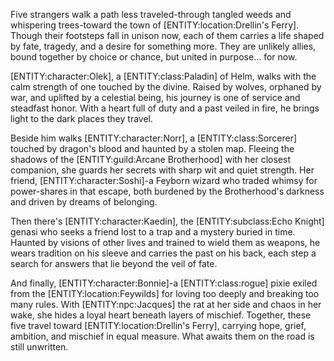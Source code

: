 <p>Five strangers walk a path less traveled-through tangled weeds and whispering trees-toward the town of [ENTITY:location:Drellin's Ferry]. Though their footsteps fall in unison now, each of them carries a life shaped by fate, tragedy, and a desire for something more. They are unlikely allies, bound together by choice or chance, but united in purpose... for now.</p>

<p>[ENTITY:character:Olek], a [ENTITY:class:Paladin] of Helm, walks with the calm strength of one touched by the divine. Raised by wolves, orphaned by war, and uplifted by a celestial being, his journey is one of service and steadfast honor. With a heart full of duty and a past veiled in fire, he brings light to the dark places they travel.</p>

<p>Beside him walks [ENTITY:character:Norr], a [ENTITY:class:Sorcerer] touched by dragon's blood and haunted by a stolen map. Fleeing the shadows of the [ENTITY:guild:Arcane Brotherhood] with her closest companion, she guards her secrets with sharp wit and quiet strength. Her friend, [ENTITY:character:Soshi]-a Feyborn wizard who traded whimsy for power-shares in that escape, both burdened by the Brotherhood's darkness and driven by dreams of belonging.</p>

<p>Then there's [ENTITY:character:Kaedin], the [ENTITY:subclass:Echo Knight] genasi who seeks a friend lost to a trap and a mystery buried in time. Haunted by visions of other lives and trained to wield them as weapons, he wears tradition on his sleeve and carries the past on his back, each step a search for answers that lie beyond the veil of fate.</p>

<p>And finally, [ENTITY:character:Bonnie]-a [ENTITY:class:rogue] pixie exiled from the [ENTITY:location:Feywilds] for loving too deeply and breaking too many rules. With [ENTITY:npc:Jacques] the rat at her side and chaos in her wake, she hides a loyal heart beneath layers of mischief. Together, these five travel toward [ENTITY:location:Drellin's Ferry], carrying hope, grief, ambition, and mischief in equal measure. What awaits them on the road is still unwritten.</p>
